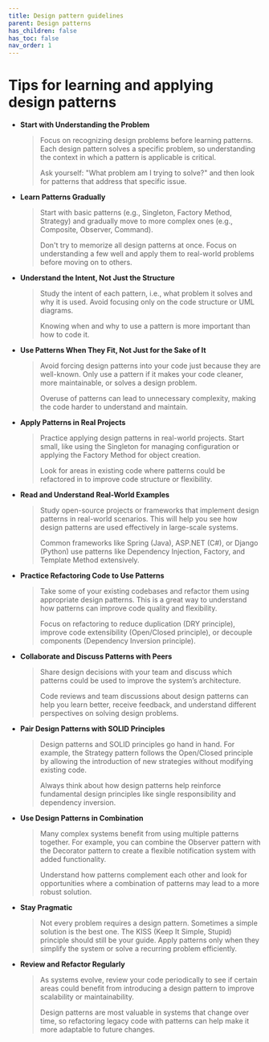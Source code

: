 ```yaml
---
title: Design pattern guidelines
parent: Design patterns
has_children: false
has_toc: false
nav_order: 1
---
```


# Tips for learning and applying design patterns

* **Start with Understanding the Problem**

    > Focus on recognizing design problems before learning patterns. Each design pattern solves a 
    > specific problem, so understanding the context in which a pattern is applicable is critical.
    > 
    > Ask yourself: "What problem am I trying to solve?" and then look for patterns that address 
    > that specific issue.

* **Learn Patterns Gradually**

    > Start with basic patterns (e.g., Singleton, Factory Method, Strategy) and gradually move to 
    > more complex ones (e.g., Composite, Observer, Command).
    > 
    > Don't try to memorize all design patterns at once. Focus on understanding a few well and 
    > apply them to real-world problems before moving on to others.

* **Understand the Intent, Not Just the Structure**

    > Study the intent of each pattern, i.e., what problem it solves and why it is used. Avoid 
    > focusing only on the code structure or UML diagrams.
    > 
    > Knowing when and why to use a pattern is more important than how to code it.

* **Use Patterns When They Fit, Not Just for the Sake of It**

    > Avoid forcing design patterns into your code just because they are well-known. Only use a 
    > pattern if it makes your code cleaner, more maintainable, or solves a design problem.
    > 
    > Overuse of patterns can lead to unnecessary complexity, making the code harder to understand 
    > and maintain.

* **Apply Patterns in Real Projects**

    > Practice applying design patterns in real-world projects. Start small, like using the Singleton 
    > for managing configuration or applying the Factory Method for object creation.
    > 
    > Look for areas in existing code where patterns could be refactored in to improve code structure 
    > or flexibility.

* **Read and Understand Real-World Examples**

    > Study open-source projects or frameworks that implement design patterns in real-world scenarios. 
    > This will help you see how design patterns are used effectively in large-scale systems.
    > 
    > Common frameworks like Spring (Java), ASP.NET (C#), or Django (Python) use patterns like 
    > Dependency Injection, Factory, and Template Method extensively.

* **Practice Refactoring Code to Use Patterns**

    > Take some of your existing codebases and refactor them using appropriate design patterns. 
    > This is a great way to understand how patterns can improve code quality and flexibility.
    > 
    > Focus on refactoring to reduce duplication (DRY principle), improve code extensibility 
    > (Open/Closed principle), or decouple components (Dependency Inversion principle).

* **Collaborate and Discuss Patterns with Peers**

    > Share design decisions with your team and discuss which patterns could be used to improve the 
    > system’s architecture.
    > 
    > Code reviews and team discussions about design patterns can help you learn better, receive 
    > feedback, and understand different perspectives on solving design problems.

* **Pair Design Patterns with SOLID Principles**

    > Design patterns and SOLID principles go hand in hand. For example, the Strategy pattern follows 
    > the Open/Closed principle by allowing the introduction of new strategies without modifying 
    > existing code.
    > 
    > Always think about how design patterns help reinforce fundamental design principles like single 
    > responsibility and dependency inversion.

* **Use Design Patterns in Combination**

    > Many complex systems benefit from using multiple patterns together. For example, you can 
    > combine the Observer pattern with the Decorator pattern to create a flexible notification 
    > system with added functionality.
    > 
    > Understand how patterns complement each other and look for opportunities where a combination 
    > of patterns may lead to a more robust solution.

* **Stay Pragmatic**

    > Not every problem requires a design pattern. Sometimes a simple solution is the best one. The 
    > KISS (Keep It Simple, Stupid) principle should still be your guide. Apply patterns only when 
    > they simplify the system or solve a recurring problem efficiently.

* **Review and Refactor Regularly**

    > As systems evolve, review your code periodically to see if certain areas could benefit from 
    > introducing a design pattern to improve scalability or maintainability.
    > 
    > Design patterns are most valuable in systems that change over time, so refactoring legacy code 
    > with patterns can help make it more adaptable to future changes.
